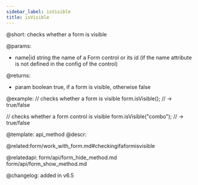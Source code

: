 ```yaml
---
sidebar_label: isVisible
title: isVisible
---          
```


@short: checks whether a form is visible

@params:
- name|id			string		the name of a Form control or its id (if the name attribute is not defined in the config of the control)

@returns:
- param	boolean     true, if a form is visible, otherwise false

@example:
// checks whether a form is visible
form.isVisible(); // -> true/false

// checks whether a form control is visible
form.isVisible("combo"); // -> true/false


@template: api_method
@descr:




@related:form/work_with_form.md#checkingifaformisvisible

@relatedapi: 
form/api/form_hide_method.md
form/api/form_show_method.md



@changelog: added in v6.5

